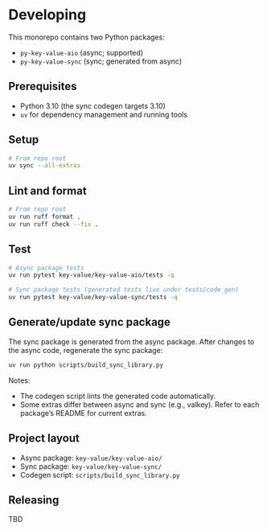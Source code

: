 # Developing

This monorepo contains two Python packages:

- `py-key-value-aio` (async; supported)
- `py-key-value-sync` (sync; generated from async)

## Prerequisites

- Python 3.10 (the sync codegen targets 3.10)
- `uv` for dependency management and running tools

## Setup

```bash
# From repo root
uv sync --all-extras
```

## Lint and format

```bash
# From repo root
uv run ruff format .
uv run ruff check --fix .
```

## Test

```bash
# Async package tests
uv run pytest key-value/key-value-aio/tests -q

# Sync package tests (generated tests live under tests/code_gen)
uv run pytest key-value/key-value-sync/tests -q
```

## Generate/update sync package

The sync package is generated from the async package. After changes to the async code, regenerate the sync package:

```bash
uv run python scripts/build_sync_library.py
```

Notes:
- The codegen script lints the generated code automatically.
- Some extras differ between async and sync (e.g., valkey). Refer to each package’s README for current extras.

## Project layout

- Async package: `key-value/key-value-aio/`
- Sync package: `key-value/key-value-sync/`
- Codegen script: `scripts/build_sync_library.py`

## Releasing

TBD


